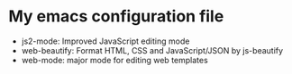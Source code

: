 # My emacs configuration file

- js2-mode: Improved JavaScript editing mode
- web-beautify:  Format HTML, CSS and JavaScript/JSON by js-beautify
- web-mode:  major mode for editing web templates
